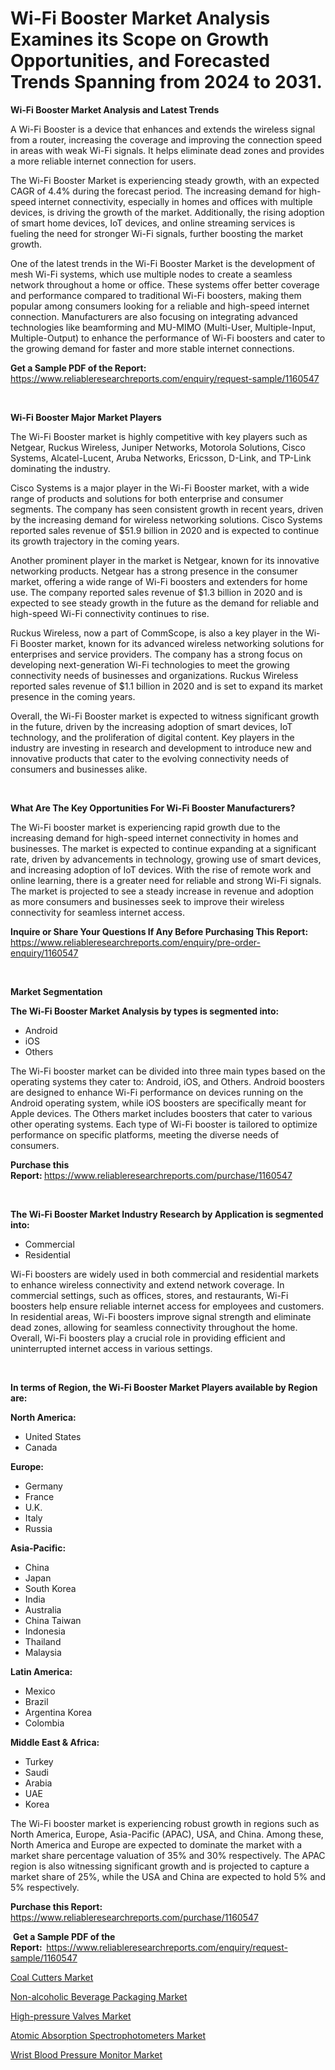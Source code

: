 <p><h1>Wi-Fi Booster Market Analysis Examines its Scope on Growth Opportunities, and Forecasted Trends Spanning from 2024 to 2031.</h1></p><p><strong>Wi-Fi Booster Market Analysis and Latest Trends</strong></p>
<p><p>A Wi-Fi Booster is a device that enhances and extends the wireless signal from a router, increasing the coverage and improving the connection speed in areas with weak Wi-Fi signals. It helps eliminate dead zones and provides a more reliable internet connection for users.</p><p>The Wi-Fi Booster Market is experiencing steady growth, with an expected CAGR of 4.4% during the forecast period. The increasing demand for high-speed internet connectivity, especially in homes and offices with multiple devices, is driving the growth of the market. Additionally, the rising adoption of smart home devices, IoT devices, and online streaming services is fueling the need for stronger Wi-Fi signals, further boosting the market growth.</p><p>One of the latest trends in the Wi-Fi Booster Market is the development of mesh Wi-Fi systems, which use multiple nodes to create a seamless network throughout a home or office. These systems offer better coverage and performance compared to traditional Wi-Fi boosters, making them popular among consumers looking for a reliable and high-speed internet connection. Manufacturers are also focusing on integrating advanced technologies like beamforming and MU-MIMO (Multi-User, Multiple-Input, Multiple-Output) to enhance the performance of Wi-Fi boosters and cater to the growing demand for faster and more stable internet connections.</p></p>
<p><strong>Get a Sample PDF of the Report:&nbsp;</strong> <a href="https://www.reliableresearchreports.com/enquiry/request-sample/1160547">https://www.reliableresearchreports.com/enquiry/request-sample/1160547</a></p>
<p>&nbsp;</p>
<p><strong>Wi-Fi Booster Major Market Players</strong></p>
<p><p>The Wi-Fi Booster market is highly competitive with key players such as Netgear, Ruckus Wireless, Juniper Networks, Motorola Solutions, Cisco Systems, Alcatel-Lucent, Aruba Networks, Ericsson, D-Link, and TP-Link dominating the industry.</p><p>Cisco Systems is a major player in the Wi-Fi Booster market, with a wide range of products and solutions for both enterprise and consumer segments. The company has seen consistent growth in recent years, driven by the increasing demand for wireless networking solutions. Cisco Systems reported sales revenue of $51.9 billion in 2020 and is expected to continue its growth trajectory in the coming years.</p><p>Another prominent player in the market is Netgear, known for its innovative networking products. Netgear has a strong presence in the consumer market, offering a wide range of Wi-Fi boosters and extenders for home use. The company reported sales revenue of $1.3 billion in 2020 and is expected to see steady growth in the future as the demand for reliable and high-speed Wi-Fi connectivity continues to rise.</p><p>Ruckus Wireless, now a part of CommScope, is also a key player in the Wi-Fi Booster market, known for its advanced wireless networking solutions for enterprises and service providers. The company has a strong focus on developing next-generation Wi-Fi technologies to meet the growing connectivity needs of businesses and organizations. Ruckus Wireless reported sales revenue of $1.1 billion in 2020 and is set to expand its market presence in the coming years.</p><p>Overall, the Wi-Fi Booster market is expected to witness significant growth in the future, driven by the increasing adoption of smart devices, IoT technology, and the proliferation of digital content. Key players in the industry are investing in research and development to introduce new and innovative products that cater to the evolving connectivity needs of consumers and businesses alike.</p></p>
<p>&nbsp;</p>
<p><strong>What Are The Key Opportunities For Wi-Fi Booster Manufacturers?</strong></p>
<p><p>The Wi-Fi booster market is experiencing rapid growth due to the increasing demand for high-speed internet connectivity in homes and businesses. The market is expected to continue expanding at a significant rate, driven by advancements in technology, growing use of smart devices, and increasing adoption of IoT devices. With the rise of remote work and online learning, there is a greater need for reliable and strong Wi-Fi signals. The market is projected to see a steady increase in revenue and adoption as more consumers and businesses seek to improve their wireless connectivity for seamless internet access.</p></p>
<p><strong>Inquire or Share Your Questions If Any Before Purchasing This Report:</strong> <a href="https://www.reliableresearchreports.com/enquiry/pre-order-enquiry/1160547">https://www.reliableresearchreports.com/enquiry/pre-order-enquiry/1160547</a></p>
<p>&nbsp;</p>
<p><strong>Market Segmentation</strong></p>
<p><strong>The Wi-Fi Booster Market Analysis by types is segmented into:</strong></p>
<p><ul><li>Android</li><li>iOS</li><li>Others</li></ul></p>
<p><p>The Wi-Fi booster market can be divided into three main types based on the operating systems they cater to: Android, iOS, and Others. Android boosters are designed to enhance Wi-Fi performance on devices running on the Android operating system, while iOS boosters are specifically meant for Apple devices. The Others market includes boosters that cater to various other operating systems. Each type of Wi-Fi booster is tailored to optimize performance on specific platforms, meeting the diverse needs of consumers.</p></p>
<p><strong>Purchase this Report:&nbsp;</strong><a href="https://www.reliableresearchreports.com/purchase/1160547">https://www.reliableresearchreports.com/purchase/1160547</a></p>
<p>&nbsp;</p>
<p><strong>The Wi-Fi Booster Market Industry Research by Application is segmented into:</strong></p>
<p><ul><li>Commercial</li><li>Residential</li></ul></p>
<p><p>Wi-Fi boosters are widely used in both commercial and residential markets to enhance wireless connectivity and extend network coverage. In commercial settings, such as offices, stores, and restaurants, Wi-Fi boosters help ensure reliable internet access for employees and customers. In residential areas, Wi-Fi boosters improve signal strength and eliminate dead zones, allowing for seamless connectivity throughout the home. Overall, Wi-Fi boosters play a crucial role in providing efficient and uninterrupted internet access in various settings.</p></p>
<p>&nbsp;</p>
<p><strong>In terms of Region, the Wi-Fi Booster Market Players available by Region are:</strong></p>
<p>
    <p> <strong> North America: </strong>
        <ul>
            <li>United States</li>
            <li>Canada</li>
        </ul>
        </p> 
    <p> <strong> Europe: </strong>
        <ul>
            <li>Germany</li>
            <li>France</li>
            <li>U.K.</li>
            <li>Italy</li>
            <li>Russia</li>
        </ul>
        </p> 
    <p> <strong> Asia-Pacific: </strong>
        <ul>
            <li>China</li>
            <li>Japan</li>
            <li>South Korea</li>
            <li>India</li>
            <li>Australia</li>
            <li>China Taiwan</li>
            <li>Indonesia</li>
            <li>Thailand</li>
            <li>Malaysia</li>
        </ul>
        </p> 
    <p> <strong> Latin America: </strong>
        <ul>
            <li>Mexico</li>
            <li>Brazil</li>
            <li>Argentina Korea</li>
            <li>Colombia</li>
        </ul>
        </p> 
    <p> <strong> Middle East & Africa: </strong>
        <ul>
            <li>Turkey</li>
            <li>Saudi</li>
            <li>Arabia</li>
            <li>UAE</li>
            <li>Korea</li>
        </ul>
    </p>
    </p>
<p><p>The Wi-Fi booster market is experiencing robust growth in regions such as North America, Europe, Asia-Pacific (APAC), USA, and China. Among these, North America and Europe are expected to dominate the market with a market share percentage valuation of 35% and 30% respectively. The APAC region is also witnessing significant growth and is projected to capture a market share of 25%, while the USA and China are expected to hold 5% and 5% respectively.</p></p>
<p><strong>Purchase this Report: </strong><a href="https://www.reliableresearchreports.com/purchase/1160547">https://www.reliableresearchreports.com/purchase/1160547</a></p>
<p>&nbsp;<strong>Get a Sample PDF of the Report:&nbsp;&nbsp;</strong><a href="https://www.reliableresearchreports.com/enquiry/request-sample/1160547">https://www.reliableresearchreports.com/enquiry/request-sample/1160547</a></p>
<p><strong></strong></p>
<p><p><a href="https://medium.com/@sarahchavez1995/coal-cutters-market-size-and-market-trends-complete-industry-overview-2024-to-2031-f4a1f09f68f3">Coal Cutters Market</a></p><p><a href="https://github.com/brentleyjimmiealvaradoz4l1rea/Market-Research-Report-List-1/blob/main/non-alcoholic-beverage-packaging-market.md">Non-alcoholic Beverage Packaging Market</a></p><p><a href="https://github.com/eeaveuhhh/Market-Research-Report-List-1/blob/main/high-pressure-valves-market.md">High-pressure Valves Market</a></p><p><a href="https://medium.com/@sarahchavez1995/atomic-absorption-spectrophotometers-market-insights-into-market-cagr-market-trends-and-growth-f3fce4af7769">Atomic Absorption Spectrophotometers Market</a></p><p><a href="https://medium.com/@oliviastone00/wrist-blood-pressure-monitor-market-report-reveals-the-latest-trends-and-growth-opportunities-of-4cd61c8b2a4c">Wrist Blood Pressure Monitor Market</a></p></p>